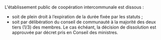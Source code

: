L'établissement public de coopération intercommunale est dissous :
- soit de plein droit à l’expiration de la durée fixée par les statuts ;
- soit par délibération du conseil de communauté à la majorité des deux tiers (1/3) des membres.
Le cas échéant, la décision de dissolution est approuvée par décret pris en Conseil des ministres.